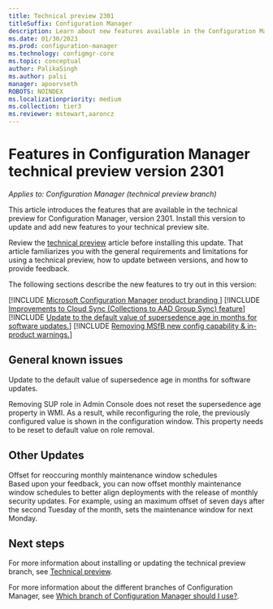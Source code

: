 ```yaml
---
title: Technical preview 2301
titleSuffix: Configuration Manager
description: Learn about new features available in the Configuration Manager technical preview branch version 2301.
ms.date: 01/30/2023
ms.prod: configuration-manager
ms.technology: configmgr-core
ms.topic: conceptual
author: PalikaSingh
ms.author: palsi
manager: apoorvseth
ROBOTS: NOINDEX
ms.localizationpriority: medium
ms.collection: tier3
ms.reviewer: mstewart,aaroncz 
---
```


# Features in Configuration Manager technical preview version 2301

*Applies to: Configuration Manager (technical preview branch)*

This article introduces the features that are available in the technical preview for Configuration Manager, version 2301. Install this version to update and add new features to your technical preview site.<!-- baseline only statement: When you install a new technical preview site, this release is also available as a baseline version.-->

Review the [technical preview](../technical-preview.md) article before installing this update. That article familiarizes you with the general requirements and limitations for using a technical preview, how to update between versions, and how to provide feedback.

The following sections describe the new features to try out in this version:

<!-- [!INCLUDE [Example feature name](includes/2201/1234567.md)] -->

[!INCLUDE [Microsoft Configuration Manager product branding ](includes/2301/15885998.md)]
[!INCLUDE [Improvements to Cloud Sync (Collections to AAD Group Sync) feature](includes/2301/14716797.md)]
[!INCLUDE [Update to the default value of supersedence age in months for software updates.](includes/2301/16441147.md)]
[!INCLUDE [Removing MSfB new config capability & in-product warnings.](includes/2301/10901602.md)]

## General known issues
<!--16822959-->
Update to the default value of supersedence age in months for software updates.

Removing SUP role in Admin Console does not reset the supersedence age property in WMI. As a result, while reconfiguring the role, the previously configured value is shown in the configuration window. This property needs to be reset to default value on role removal. 
<!--  [!INCLUDE [11018755](includes/2112/known-issue-11018755.md)] -->

## Other Updates
<!--15358429-->
Offset for reoccuring monthly maintenance window schedules  
Based upon your feedback, you can now offset monthly maintenance window schedules to better align deployments with the release of monthly security updates. For example, using an maximum offset of seven days after the second Tuesday of the month, sets the maintenance window for next Monday.   

## Next steps

For more information about installing or updating the technical preview branch, see [Technical preview](../technical-preview.md).

For more information about the different branches of Configuration Manager, see [Which branch of Configuration Manager should I use?](../../understand/which-branch-should-i-use.md).

